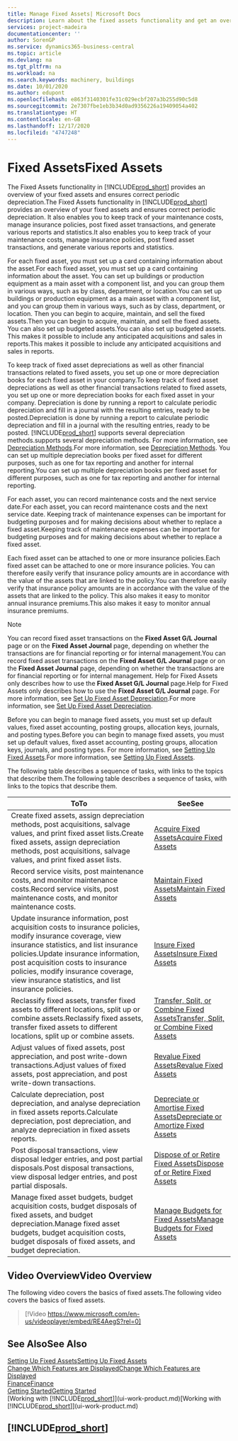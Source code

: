 ```yaml
---
title: Manage Fixed Assets| Microsoft Docs
description: Learn about the fixed assets functionality and get an overview of how to work with fixed assets.
services: project-madeira
documentationcenter: ''
author: SorenGP
ms.service: dynamics365-business-central
ms.topic: article
ms.devlang: na
ms.tgt_pltfrm: na
ms.workload: na
ms.search.keywords: machinery, buildings
ms.date: 10/01/2020
ms.author: edupont
ms.openlocfilehash: e863f3140301fe31c029ecbf207a3b255d90c5d8
ms.sourcegitcommit: 2e7307fbe1eb3b34d0ad9356226a19409054a402
ms.translationtype: HT
ms.contentlocale: en-GB
ms.lasthandoff: 12/17/2020
ms.locfileid: "4747248"
---
```

# <a name="fixed-assets"></a><span data-ttu-id="9d499-103">Fixed Assets</span><span class="sxs-lookup"><span data-stu-id="9d499-103">Fixed Assets</span></span>
<span data-ttu-id="9d499-104">The Fixed Assets functionality in [!INCLUDE[prod_short](includes/prod_short.md)] provides an overview of your fixed assets and ensures correct periodic depreciation.</span><span class="sxs-lookup"><span data-stu-id="9d499-104">The Fixed Assets functionality in [!INCLUDE[prod_short](includes/prod_short.md)] provides an overview of your fixed assets and ensures correct periodic depreciation.</span></span> <span data-ttu-id="9d499-105">It also enables you to keep track of your maintenance costs, manage insurance policies, post fixed asset transactions, and generate various reports and statistics.</span><span class="sxs-lookup"><span data-stu-id="9d499-105">It also enables you to keep track of your maintenance costs, manage insurance policies, post fixed asset transactions, and generate various reports and statistics.</span></span>

<span data-ttu-id="9d499-106">For each fixed asset, you must set up a card containing information about the asset.</span><span class="sxs-lookup"><span data-stu-id="9d499-106">For each fixed asset, you must set up a card containing information about the asset.</span></span> <span data-ttu-id="9d499-107">You can set up buildings or production equipment as a main asset with a component list, and you can group them in various ways, such as by class, department, or location.</span><span class="sxs-lookup"><span data-stu-id="9d499-107">You can set up buildings or production equipment as a main asset with a component list, and you can group them in various ways, such as by class, department, or location.</span></span> <span data-ttu-id="9d499-108">Then you can begin to acquire, maintain, and sell the fixed assets.</span><span class="sxs-lookup"><span data-stu-id="9d499-108">Then you can begin to acquire, maintain, and sell the fixed assets.</span></span> <span data-ttu-id="9d499-109">You can also set up budgeted assets.</span><span class="sxs-lookup"><span data-stu-id="9d499-109">You can also set up budgeted assets.</span></span> <span data-ttu-id="9d499-110">This makes it possible to include any anticipated acquisitions and sales in reports.</span><span class="sxs-lookup"><span data-stu-id="9d499-110">This makes it possible to include any anticipated acquisitions and sales in reports.</span></span>

<span data-ttu-id="9d499-111">To keep track of fixed asset depreciations as well as other financial transactions related to fixed assets, you set up one or more depreciation books for each fixed asset in your company.</span><span class="sxs-lookup"><span data-stu-id="9d499-111">To keep track of fixed asset depreciations as well as other financial transactions related to fixed assets, you set up one or more depreciation books for each fixed asset in your company.</span></span> <span data-ttu-id="9d499-112">Depreciation is done by running a report to calculate periodic depreciation and fill in a journal with the resulting entries, ready to be posted.</span><span class="sxs-lookup"><span data-stu-id="9d499-112">Depreciation is done by running a report to calculate periodic depreciation and fill in a journal with the resulting entries, ready to be posted.</span></span> [!INCLUDE[prod_short](includes/prod_short.md)] <span data-ttu-id="9d499-113">supports several depreciation methods.</span><span class="sxs-lookup"><span data-stu-id="9d499-113">supports several depreciation methods.</span></span> <span data-ttu-id="9d499-114">For more information, see [Depreciation Methods](fa-depreciation-methods.md).</span><span class="sxs-lookup"><span data-stu-id="9d499-114">For more information, see [Depreciation Methods](fa-depreciation-methods.md).</span></span> <span data-ttu-id="9d499-115">You can set up multiple depreciation books per fixed asset for different purposes, such as one for tax reporting and another for internal reporting.</span><span class="sxs-lookup"><span data-stu-id="9d499-115">You can set up multiple depreciation books per fixed asset for different purposes, such as one for tax reporting and another for internal reporting.</span></span>

<span data-ttu-id="9d499-116">For each asset, you can record maintenance costs and the next service date.</span><span class="sxs-lookup"><span data-stu-id="9d499-116">For each asset, you can record maintenance costs and the next service date.</span></span> <span data-ttu-id="9d499-117">Keeping track of maintenance expenses can be important for budgeting purposes and for making decisions about whether to replace a fixed asset.</span><span class="sxs-lookup"><span data-stu-id="9d499-117">Keeping track of maintenance expenses can be important for budgeting purposes and for making decisions about whether to replace a fixed asset.</span></span>

<span data-ttu-id="9d499-118">Each fixed asset can be attached to one or more insurance policies.</span><span class="sxs-lookup"><span data-stu-id="9d499-118">Each fixed asset can be attached to one or more insurance policies.</span></span> <span data-ttu-id="9d499-119">You can therefore easily verify that insurance policy amounts are in accordance with the value of the assets that are linked to the policy.</span><span class="sxs-lookup"><span data-stu-id="9d499-119">You can therefore easily verify that insurance policy amounts are in accordance with the value of the assets that are linked to the policy.</span></span> <span data-ttu-id="9d499-120">This also makes it easy to monitor annual insurance premiums.</span><span class="sxs-lookup"><span data-stu-id="9d499-120">This also makes it easy to monitor annual insurance premiums.</span></span>

> [!NOTE]  
>   <span data-ttu-id="9d499-121">You can record fixed asset transactions on the **Fixed Asset G/L Journal** page or on the **Fixed Asset Journal** page, depending on whether the transactions are for financial reporting or for internal management.</span><span class="sxs-lookup"><span data-stu-id="9d499-121">You can record fixed asset transactions on the **Fixed Asset G/L Journal** page or on the **Fixed Asset Journal** page, depending on whether the transactions are for financial reporting or for internal management.</span></span> <span data-ttu-id="9d499-122">Help for Fixed Assets only describes how to use the **Fixed Asset G/L Journal** page.</span><span class="sxs-lookup"><span data-stu-id="9d499-122">Help for Fixed Assets only describes how to use the **Fixed Asset G/L Journal** page.</span></span> <span data-ttu-id="9d499-123">For more information, see [Set Up Fixed Asset Depreciation](fa-how-setup-depreciation.md).</span><span class="sxs-lookup"><span data-stu-id="9d499-123">For more information, see [Set Up Fixed Asset Depreciation](fa-how-setup-depreciation.md).</span></span>

<span data-ttu-id="9d499-124">Before you can begin to manage fixed assets, you must set up default values, fixed asset accounting, posting groups, allocation keys, journals, and posting types.</span><span class="sxs-lookup"><span data-stu-id="9d499-124">Before you can begin to manage fixed assets, you must set up default values, fixed asset accounting, posting groups, allocation keys, journals, and posting types.</span></span> <span data-ttu-id="9d499-125">For more information, see [Setting Up Fixed Assets](fa-setup.md).</span><span class="sxs-lookup"><span data-stu-id="9d499-125">For more information, see [Setting Up Fixed Assets](fa-setup.md).</span></span>

<span data-ttu-id="9d499-126">The following table describes a sequence of tasks, with links to the topics that describe them.</span><span class="sxs-lookup"><span data-stu-id="9d499-126">The following table describes a sequence of tasks, with links to the topics that describe them.</span></span>

| <span data-ttu-id="9d499-127">To</span><span class="sxs-lookup"><span data-stu-id="9d499-127">To</span></span> | <span data-ttu-id="9d499-128">See</span><span class="sxs-lookup"><span data-stu-id="9d499-128">See</span></span> |
| --- | --- |
| <span data-ttu-id="9d499-129">Create fixed assets, assign depreciation methods, post acquisitions, salvage values, and print fixed asset lists.</span><span class="sxs-lookup"><span data-stu-id="9d499-129">Create fixed assets, assign depreciation methods, post acquisitions, salvage values, and print fixed asset lists.</span></span> |[<span data-ttu-id="9d499-130">Acquire Fixed Assets</span><span class="sxs-lookup"><span data-stu-id="9d499-130">Acquire Fixed Assets</span></span>](fa-how-acquire.md) |
| <span data-ttu-id="9d499-131">Record service visits, post maintenance costs, and monitor maintenance costs.</span><span class="sxs-lookup"><span data-stu-id="9d499-131">Record service visits, post maintenance costs, and monitor maintenance costs.</span></span> |[<span data-ttu-id="9d499-132">Maintain Fixed Assets</span><span class="sxs-lookup"><span data-stu-id="9d499-132">Maintain Fixed Assets</span></span>](fa-how-maintain.md) |
| <span data-ttu-id="9d499-133">Update insurance information, post acquisition costs to insurance policies, modify insurance coverage, view insurance statistics, and list insurance policies.</span><span class="sxs-lookup"><span data-stu-id="9d499-133">Update insurance information, post acquisition costs to insurance policies, modify insurance coverage, view insurance statistics, and list insurance policies.</span></span> |[<span data-ttu-id="9d499-134">Insure Fixed Assets</span><span class="sxs-lookup"><span data-stu-id="9d499-134">Insure Fixed Assets</span></span>](fa-how-insure.md) |
| <span data-ttu-id="9d499-135">Reclassify fixed assets, transfer fixed assets to different locations, split up or combine assets.</span><span class="sxs-lookup"><span data-stu-id="9d499-135">Reclassify fixed assets, transfer fixed assets to different locations, split up or combine assets.</span></span> |[<span data-ttu-id="9d499-136">Transfer, Split, or Combine Fixed Assets</span><span class="sxs-lookup"><span data-stu-id="9d499-136">Transfer, Split, or Combine Fixed Assets</span></span>](fa-how-trans-split-combine.md) |
| <span data-ttu-id="9d499-137">Adjust values of fixed assets, post appreciation, and post write-down transactions.</span><span class="sxs-lookup"><span data-stu-id="9d499-137">Adjust values of fixed assets, post appreciation, and post write-down transactions.</span></span> |[<span data-ttu-id="9d499-138">Revalue Fixed Assets</span><span class="sxs-lookup"><span data-stu-id="9d499-138">Revalue Fixed Assets</span></span>](fa-how-revalue.md) |
| <span data-ttu-id="9d499-139">Calculate depreciation, post depreciation, and analyse depreciation in fixed assets reports.</span><span class="sxs-lookup"><span data-stu-id="9d499-139">Calculate depreciation, post depreciation, and  analyze depreciation in fixed assets reports.</span></span> |[<span data-ttu-id="9d499-140">Depreciate or Amortise Fixed Assets</span><span class="sxs-lookup"><span data-stu-id="9d499-140">Depreciate or Amortize Fixed Assets</span></span>](fa-how-depreciate-amortize.md) |
| <span data-ttu-id="9d499-141">Post disposal transactions, view disposal ledger entries, and post partial disposals.</span><span class="sxs-lookup"><span data-stu-id="9d499-141">Post disposal transactions, view disposal ledger entries, and post partial disposals.</span></span> |[<span data-ttu-id="9d499-142">Dispose of or Retire Fixed Assets</span><span class="sxs-lookup"><span data-stu-id="9d499-142">Dispose of or Retire Fixed Assets</span></span>](fa-how-dispose-retire.md) |
| <span data-ttu-id="9d499-143">Manage fixed asset budgets, budget acquisition costs, budget disposals of fixed assets, and budget depreciation.</span><span class="sxs-lookup"><span data-stu-id="9d499-143">Manage fixed asset budgets, budget acquisition costs, budget disposals of fixed assets, and budget depreciation.</span></span> |[<span data-ttu-id="9d499-144">Manage Budgets for Fixed Assets</span><span class="sxs-lookup"><span data-stu-id="9d499-144">Manage Budgets for Fixed Assets</span></span>](fa-how-manage-budgets.md) |

## <a name="video-overview"></a><span data-ttu-id="9d499-145">Video Overview</span><span class="sxs-lookup"><span data-stu-id="9d499-145">Video Overview</span></span>
<span data-ttu-id="9d499-146">The following video covers the basics of fixed assets.</span><span class="sxs-lookup"><span data-stu-id="9d499-146">The following video covers the basics of fixed assets.</span></span>

> [!Video https://www.microsoft.com/en-us/videoplayer/embed/RE4AegS?rel=0]

## <a name="see-also"></a><span data-ttu-id="9d499-147">See Also</span><span class="sxs-lookup"><span data-stu-id="9d499-147">See Also</span></span>
[<span data-ttu-id="9d499-148">Setting Up Fixed Assets</span><span class="sxs-lookup"><span data-stu-id="9d499-148">Setting Up Fixed Assets</span></span>](fa-setup.md)  
[<span data-ttu-id="9d499-149">Change Which Features are Displayed</span><span class="sxs-lookup"><span data-stu-id="9d499-149">Change Which Features are Displayed</span></span>](ui-experiences.md)  
[<span data-ttu-id="9d499-150">Finance</span><span class="sxs-lookup"><span data-stu-id="9d499-150">Finance</span></span>](finance.md)  
[<span data-ttu-id="9d499-151">Getting Started</span><span class="sxs-lookup"><span data-stu-id="9d499-151">Getting Started</span></span>](product-get-started.md)  
<span data-ttu-id="9d499-152">[Working with [!INCLUDE[prod_short](includes/prod_short.md)]](ui-work-product.md)</span><span class="sxs-lookup"><span data-stu-id="9d499-152">[Working with [!INCLUDE[prod_short](includes/prod_short.md)]](ui-work-product.md)</span></span>

## [!INCLUDE[prod_short](includes/free_trial_md.md)]  
 
